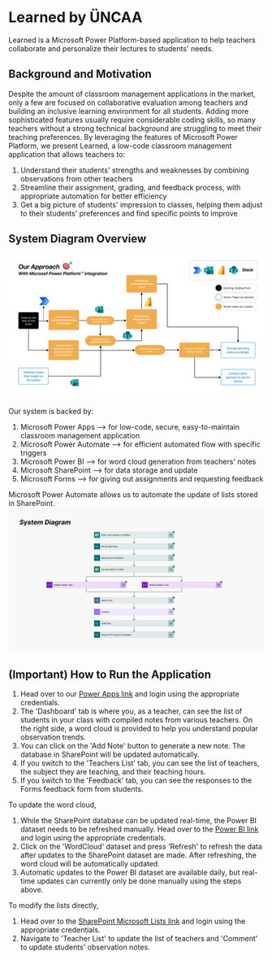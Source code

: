 # Learned by ÜNCAA
Learned is a Microsoft Power Platform-based application to help teachers collaborate and personalize their lectures to students' needs.

## Background and Motivation
Despite the amount of classroom management applications in the market, only a few are focused on collaborative evaluation among teachers and building an inclusive learning environment for all students. Adding more sophisticated features usually require considerable coding skills, so many teachers without a strong technical background are struggling to meet their teaching preferences. By leveraging the features of Microsoft Power Platform, we present Learned, a low-code classroom management application that allows teachers to:
1. Understand their students' strengths and weaknesses by combining observations from other teachers
2. Streamline their assignment, grading, and feedback process, with appropriate automation for better efficiency
3. Get a big picture of students' impression to classes, helping them adjust to their students' preferences and find specific points to improve

## System Diagram Overview

![System overview diagram](images/overviewDiagram.png)

Our system is backed by:
1. Microsoft Power Apps --> for low-code, secure, easy-to-maintain classroom management application
2. Microsoft Power Automate --> for efficient automated flow with specific triggers
3. Microsoft Power BI --> for word cloud generation from teachers' notes
4. Microsoft SharePoint --> for data storage and update
5. Microsoft Forms --> for giving out assignments and requesting feedback

Microsoft Power Automate allows us to automate the update of lists stored in SharePoint.
![Automatic SharePoint update](images/uploadSharepoint.png)

## (Important) How to Run the Application
1. Head over to our [Power Apps link]() and login using the appropriate credentials.
2. The 'Dashboard' tab is where you, as a teacher, can see the list of students in your class with compiled notes from various teachers. On the right side, a word cloud is provided to help you understand popular observation trends.
3. You can click on the 'Add Note' button to generate a new note. The database in SharePoint will be updated automatically.
4. If you switch to the 'Teachers List' tab, you can see the list of teachers, the subject they are teaching, and their teaching hours.
5. If you switch to the 'Feedback' tab, you can see the responses to the Forms feedback form from students.

To update the word cloud,
1. While the SharePoint database can be updated real-time, the Power BI dataset needs to be refreshed manually. Head over to the [Power BI link](https://app.powerbi.com/groups/me/list?redirectedFromSignup=1) and login using the appropriate credentials.
2. Click on the 'WordCloud' dataset and press 'Refresh' to refresh the data after updates to the SharePoint dataset are made. After refreshing, the word cloud will be automatically updated.
3. Automatic updates to the Power BI dataset are available daily, but real-time updates can currently only be done manually using the steps above.

To modify the lists directly,
1. Head over to the [SharePoint Microsoft Lists link](https://kaistackr-my.sharepoint.com/personal/adeeb_islam8_kaist_ac_kr/_layouts/15/lists.aspx) and login using the appropriate credentials.
2. Navigate to 'Teacher List' to update the list of teachers and 'Comment' to update students' observation notes.
